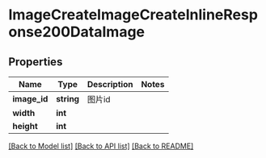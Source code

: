 # ImageCreateImageCreateInlineResponse200DataImage

## Properties
Name | Type | Description | Notes
------------ | ------------- | ------------- | -------------
**image_id** | **string** | 图片id | 
**width** | **int** |  | 
**height** | **int** |  | 

[[Back to Model list]](../README.md#documentation-for-models) [[Back to API list]](../README.md#documentation-for-api-endpoints) [[Back to README]](../README.md)

